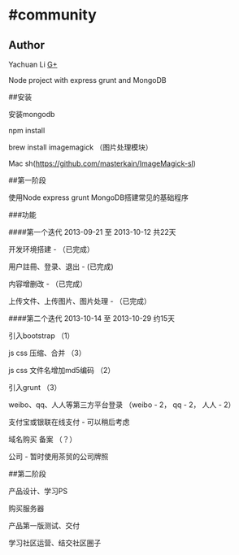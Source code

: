 #community
=========

## Author

Yachuan Li
[G+](https://plus.google.com/112077127945816369783)

Node project with express grunt and MongoDB

##安装

安装mongodb

npm install

brew install imagemagick （图片处理模块）

Mac sh(https://github.com/masterkain/ImageMagick-sl)

##第一阶段

使用Node express grunt MongoDB搭建常见的基础程序

###功能 

####第一个迭代 2013-09-21 至 2013-10-12 共22天

开发环境搭建 - （已完成）

用户註冊、登录、退出 - (已完成)

内容增删改 - （已完成）

上传文件、上传图片、图片处理 - （已完成）

####第二个迭代 2013-10-14 至 2013-10-29 约15天

引入bootstrap （1）

js css 压缩、合并 （3）

js css 文件名增加md5编码 （2）

引入grunt （3）

weibo、qq、人人等第三方平台登录 （weibo - 2， qq - 2， 人人 - 2）

支付宝或银联在线支付 - 可以稍后考虑
 
域名购买 备案 （？）

公司 - 暂时使用茶贸的公司牌照

##第二阶段

产品设计、学习PS

购买服务器

产品第一版测试、交付

学习社区运营、结交社区圈子
